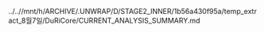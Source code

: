 ../..//mnt/h/ARCHIVE/.UNWRAP/D/STAGE2_INNER/1b56a430f95a/temp_extract_8월7일/DuRiCore/CURRENT_ANALYSIS_SUMMARY.md